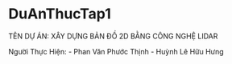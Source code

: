 # DuAnThucTap1

TÊN DỰ ÁN: XÂY DỰNG BẢN ĐỒ 2D BẰNG CÔNG NGHỆ LIDAR

Người Thực Hiện: 
    - Phan Văn Phước Thịnh
    - Huỳnh Lê Hữu Hưng
